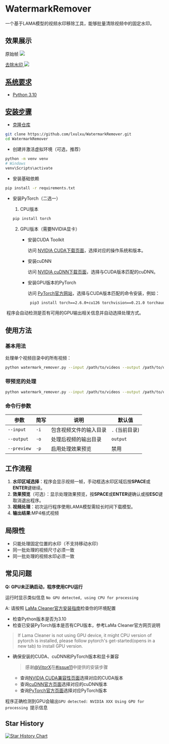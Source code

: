 # WatermarkRemover

一个基于LAMA模型的视频水印移除工具，能够批量清除视频中的固定水印。

## 效果展示

原始帧
<a href=''><img src='https://raw.githubusercontent.com/lxulxu/WatermarkRemover/master/image/origin.jpg'>

去除水印
<a href=''><img src='https://raw.githubusercontent.com/lxulxu/WatermarkRemover/master/image/no_watermark.jpg'>

## 系统要求

- Python 3.10

## 安装步骤

- 克隆仓库

```bash
git clone https://github.com/lxulxu/WatermarkRemover.git
cd WatermarkRemover
```

- 创建并激活虚拟环境（可选，推荐）

```bash
python -m venv venv
# Windows
venv\Scripts\activate
```

- 安装基础依赖

```bash
pip install -r requirements.txt
```

- 安装PyTorch（二选一）

  1. CPU版本

    ```bash
    pip install torch
    ```
  
  2. GPU版本（需要NVIDIA显卡）

      - 安装CUDA Toolkit

  	    访问 [NVIDIA CUDA下载页面](https://developer.nvidia.com/cuda-downloads)，选择对应的操作系统和版本。

      - 安装cuDNN
  
        访问 [NVIDIA cuDNN下载页面](https://developer.nvidia.com/cudnn-downloads)，选择与CUDA版本匹配的cuDNN。

      - 安装GPU版本的PyTorch

        访问 [PyTorch官方网站](https://pytorch.org/get-started/locally/)，选择与CUDA版本匹配的命令安装，例如：
        
  
         ```bash
          pip3 install torch==2.6.0+cu126 torchvision==0.21.0 torchaudio==2.6.0+cu126 --index-url https://download.pytorch.org/whl/cu126
         ```
  


​	程序会自动检测是否有可用的GPU输出相关信息并自动选择处理方式。

## 使用方法

### 基本用法

处理单个视频目录中的所有视频：

```bash
python watermark_remover.py --input /path/to/videos --output /path/to/output
```

### 带预览的处理

```bash
python watermark_remover.py --input /path/to/videos --output /path/to/output --preview
```

### 命令行参数

| 参数        | 简写 | 说明                   | 默认值         |
| ----------- | ---- | ---------------------- | -------------- |
| `--input`   | `-i` | 包含视频文件的输入目录 | `.` (当前目录) |
| `--output`  | `-o` | 处理后视频的输出目录   | `output`       |
| `--preview` | `-p` | 启用处理效果预览       | 禁用           |

## 工作流程

1. **水印区域选择**：程序会显示视频一帧，手动框选水印区域后按**SPACE**或**ENTER**键继续。
2. **效果预览**（可选）：显示处理效果预览，按**SPACE**或**ENTER**键确认或按**ESC**键取消退出程序。
3. **视频处理**：初次运行程序使用LAMA模型需较长时间下载模型。
4. **输出结果**:MP4格式视频

## 局限性

- 只能处理固定位置的水印（不支持移动水印）
- 同一批处理的视频尺寸必须一致
- 同一批处理的视频水印必须一致

## 常见问题

 **Q: GPU未正确启动，程序使用CPU运行**

 运行时显示类似信息 `No GPU detected, using CPU for processing`

A: 请按照 [LaMa Cleaner官方安装指南](https://lama-cleaner-docs.vercel.app/install/pip)检查你的环境配置

  - 检查Python版本是否为3.10
  - 检查已安装PyTorch版本是否有CPU版本，参考LaMa Cleaner官方网页说明

  > If Lama Cleaner is not using GPU device, it might CPU version of pytorch is installed, please follow pytorch's get-started(opens in a new tab) to install GPU version.
  
  - 确保安装的CUDA、cuDNN和PyTorch版本和显卡兼容

    > 感谢[@VitorX](https://github.com/VitorX)在[#issue11](https://github.com/lxulxu/WatermarkRemover/issues/11#issuecomment-3422248098)中提供的安装步骤

    - 查询[NVIDIA CUDA兼容性页面](https://en.wikipedia.org/wiki/CUDA#GPUs_supported)选择对应的CUDA版本
    - 查询[cuDNN官方页面](developer.nvidia.com/rdp/cudnn-archive)选择对应的cuDNN版本
    - 查询[PyTorch官方页面](https://pytorch.org/get-started/locally/)选择对应PyTorch版本

  程序正确检测到GPU会输出`GPU detected: NVIDIA XXX Using GPU for processing `提示信息

## Star History

[![Star History Chart](https://api.star-history.com/svg?repos=lxulxu/WatermarkRemover&type=Date)](https://star-history.com/#lxulxu/WatermarkRemover&Date)
